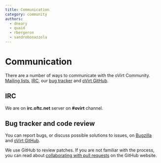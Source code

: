 ```yaml
---
title: Communication
category: community
authors:
  - dneary
  - quaid
  - rbergeron
  - sandrobonazzola
---
```


# Communication

There are a number of ways to communicate with the oVirt Community.
[Mailing lists](/community/about/mailing-lists.html), [IRC](#irc), our [bug tracker](https://bugzilla.redhat.com/enter_bug.cgi?classification=oVirt) and [oVirt GitHub](https://github.com/oVirt).

## IRC

We are on **irc.oftc.net** server on **#ovirt** channel.

## Bug tracker and code review

You can report bugs, or discuss possible solutions to issues, on [Bugzilla](https://bugzilla.redhat.com/enter_bug.cgi?classification=oVirt) and [oVirt GitHub](https://github.com/oVirt).

We use GitHub to review patches.
If you are not familiar with the process, you can read about
[collaborating with pull requests](https://docs.github.com/en/pull-requests/collaborating-with-pull-requests/proposing-changes-to-your-work-with-pull-requests)
on the GitHub website.
